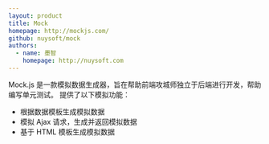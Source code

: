 ```yaml
---
layout: product
title: Mock
homepage: http://mockjs.com/
github: nuysoft/mock
authors:
  - name: 墨智
    homepage: http://nuysoft.com
---
```


Mock.js 是一款模拟数据生成器，旨在帮助前端攻城师独立于后端进行开发，帮助编写单元测试。
提供了以下模拟功能：

- 根据数据模板生成模拟数据
- 模拟 Ajax 请求，生成并返回模拟数据
- 基于 HTML 模板生成模拟数据